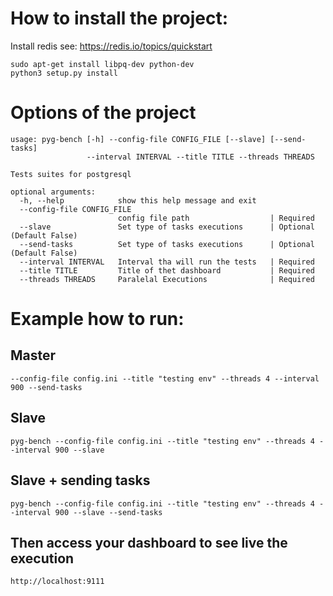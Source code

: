 # How to install the project:
Install redis see: https://redis.io/topics/quickstart

```
sudo apt-get install libpq-dev python-dev
python3 setup.py install
```
# Options of the project
```
usage: pyg-bench [-h] --config-file CONFIG_FILE [--slave] [--send-tasks]
                 --interval INTERVAL --title TITLE --threads THREADS

Tests suites for postgresql

optional arguments:
  -h, --help            show this help message and exit
  --config-file CONFIG_FILE
                        config file path                  | Required
  --slave               Set type of tasks executions      | Optional (Default False)
  --send-tasks          Set type of tasks executions      | Optional (Default False)
  --interval INTERVAL   Interval tha will run the tests   | Required
  --title TITLE         Title of thet dashboard           | Required
  --threads THREADS     Paralelal Executions              | Required
```

# Example how to run:

## Master
```
--config-file config.ini --title "testing env" --threads 4 --interval 900 --send-tasks
```

## Slave
```
pyg-bench --config-file config.ini --title "testing env" --threads 4 --interval 900 --slave
```

## Slave + sending tasks
```
pyg-bench --config-file config.ini --title "testing env" --threads 4 --interval 900 --slave --send-tasks
```
## Then access your dashboard to see live the execution
```
http://localhost:9111
```
